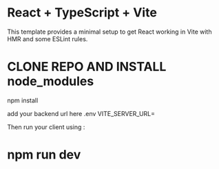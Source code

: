 # React + TypeScript + Vite

This template provides a minimal setup to get React working in Vite with HMR and some ESLint rules.

# CLONE REPO AND INSTALL node_modules

npm install

add your backend url here
.env
VITE_SERVER_URL=

Then run your client using :

# npm run dev
